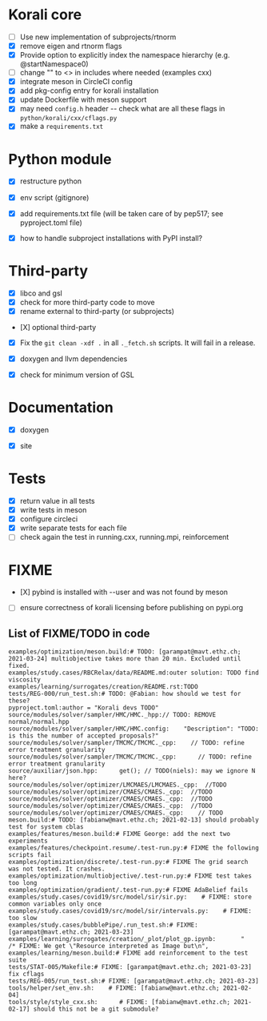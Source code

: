 # Korali core

* [ ] Use new implementation of subprojects/rtnorm
* [X] remove eigen and rtnorm flags
* [X] Provide option to explicitly index the namespace hierarchy (e.g. @startNamespace0)
* [ ] change "" to <> in includes where needed (examples cxx)
* [X] integrate meson in CircleCI config
* [X] add pkg-config entry for korali installation
* [X] update Dockerfile with meson support
* [X] may need `config.h` header -- check what are all these flags in `python/korali/cxx/cflags.py`
* [X] make a `requirements.txt`

# Python module

* [X] restructure python
* [X] env script (gitignore)
* [X] add requirements.txt file (will be taken care of by pep517; see pyproject.toml file)
* [X] how to handle subproject installations with PyPI install?


# Third-party

* [X] libco and gsl
* [X] check for more third-party code to move
* [X] rename external to third-party (or subprojects)
* [Χ] optional third-party
* [X] Fix the `git clean -xdf .` in all `._fetch.sh` scripts. It will fail in a release.
* [X] doxygen and llvm dependencies
* [X] check for minimum version of GSL


# Documentation

* [X] doxygen
* [X] site


# Tests

* [X] return value in all tests
* [X] write tests in meson
* [X] configure circleci
* [X] write separate tests for each file
* [ ] check again the test in running.cxx, running.mpi, reinforcement

# FIXME

* [Χ] pybind is installed with --user and was not found by meson
* [ ] ensure correctness of korali licensing before publishing on pypi.org

## List of FIXME/TODO in code

```
examples/optimization/meson.build:# TODO: [garampat@mavt.ethz.ch; 2021-03-24] multiobjective takes more than 20 min. Excluded until fixed.
examples/study.cases/RBCRelax/data/README.md:outer solution: TODO find viscosity
examples/learning/surrogates/creation/README.rst:TODO
tests/REG-000/run_test.sh:# TODO: @Fabian: how should we test for these?
pyproject.toml:author = "Korali devs TODO"
source/modules/solver/sampler/HMC/HMC._hpp:// TODO: REMOVE normal/normal.hpp
source/modules/solver/sampler/HMC/HMC.config:    "Description": "TODO: is this the number of accepted proposals?"
source/modules/solver/sampler/TMCMC/TMCMC._cpp:    // TODO: refine error treatment granularity
source/modules/solver/sampler/TMCMC/TMCMC._cpp:      // TODO: refine error treatment granularity
source/auxiliar/json.hpp:      get(); // TODO(niels): may we ignore N here?
source/modules/solver/optimizer/LMCMAES/LMCMAES._cpp:  //TODO
source/modules/solver/optimizer/CMAES/CMAES._cpp:  //TODO
source/modules/solver/optimizer/CMAES/CMAES._cpp:  //TODO
source/modules/solver/optimizer/CMAES/CMAES._cpp:  //TODO
source/modules/solver/optimizer/CMAES/CMAES._cpp:    // TODO
meson.build:# TODO: [fabianw@mavt.ethz.ch; 2021-02-13] should probably test for system cblas
examples/features/meson.build:# FIXME George: add the next two experiments
examples/features/checkpoint.resume/.test-run.py:# FIXME the following scripts fail
examples/optimization/discrete/.test-run.py:# FIXME The grid search was not tested. It crashes.
examples/optimization/multiobjective/.test-run.py:# FIXME test takes too long
examples/optimization/gradient/.test-run.py:# FIXME AdaBelief fails
examples/study.cases/covid19/src/model/sir/sir.py:    # FIXME: store common variables only once
examples/study.cases/covid19/src/model/sir/intervals.py:    # FIXME: too slow
examples/study.cases/bubblePipe/.run_test.sh:# FIXME: [garampat@mavt.ethz.ch; 2021-03-23]
examples/learning/surrogates/creation/_plot/plot_gp.ipynb:       "            /* FIXME: We get \"Resource interpreted as Image but\n",
examples/learning/meson.build:# FIXME add reinforcement to the test suite
tests/STAT-005/Makefile:# FIXME: [garampat@mavt.ethz.ch; 2021-03-23] fix cflags
tests/REG-005/run_test.sh:# FIXME: [garampat@mavt.ethz.ch; 2021-03-23]
tools/helper/set_env.sh:    # FIXME: [fabianw@mavt.ethz.ch; 2021-02-04]
tools/style/style_cxx.sh:      # FIXME: [fabianw@mavt.ethz.ch; 2021-02-17] should this not be a git submodule?
```
